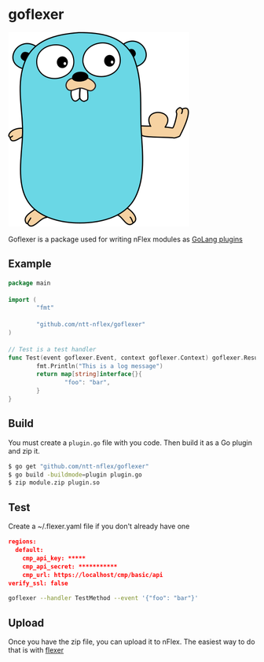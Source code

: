 # goflexer

![Go Flexer logo](docs/static_files/gopher_flexer.png "Go Flexer")

Goflexer is a package used for writing nFlex modules as [GoLang plugins](https://golang.org/pkg/plugin/)

## Example
```go
package main

import (
        "fmt"

        "github.com/ntt-nflex/goflexer"
)

// Test is a test handler
func Test(event goflexer.Event, context goflexer.Context) goflexer.Result {
        fmt.Println("This is a log message")
        return map[string]interface{}{
                "foo": "bar",
        }
}
```

## Build
You must create a `plugin.go` file with you code. Then build it as a Go plugin and zip it.
```sh
$ go get "github.com/ntt-nflex/goflexer"
$ go build -buildmode=plugin plugin.go
$ zip module.zip plugin.so
```

## Test
Create a ~/.flexer.yaml file if you don't already have one

```json
regions:
  default:
    cmp_api_key: *****
    cmp_api_secret: ***********
    cmp_url: https://localhost/cmp/basic/api
verify_ssl: false
```

```sh
goflexer --handler TestMethod --event '{"foo": "bar"}'
```

## Upload
Once you have the zip file, you can upload it to nFlex. The easiest way to do that is with [flexer](https://github.com/ntt-nflex/flexer)
